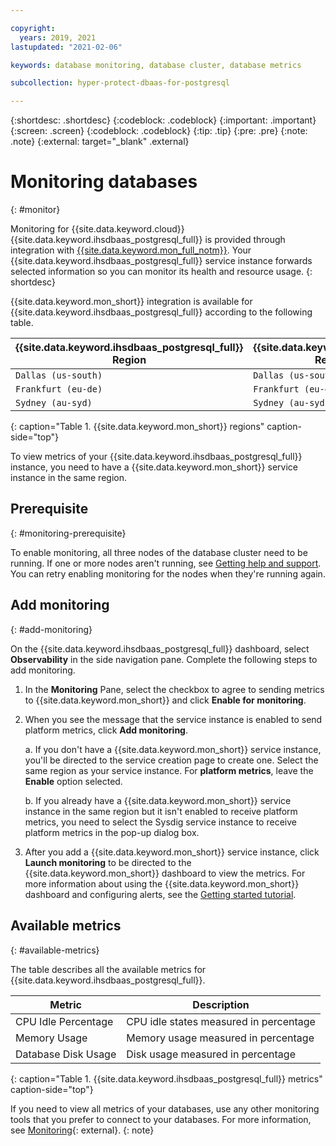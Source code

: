 ```yaml
---

copyright:
  years: 2019, 2021
lastupdated: "2021-02-06"

keywords: database monitoring, database cluster, database metrics

subcollection: hyper-protect-dbaas-for-postgresql

---
```


{:shortdesc: .shortdesc}
{:codeblock: .codeblock}
{:important: .important}
{:screen: .screen}
{:codeblock: .codeblock}
{:tip: .tip}
{:pre: .pre}
{:note: .note}
{:external: target="_blank" .external}

# Monitoring databases
{: #monitor}

Monitoring for {{site.data.keyword.cloud}} {{site.data.keyword.ihsdbaas_postgresql_full}} is provided through integration with [{{site.data.keyword.mon_full_notm}}](/docs/Monitoring-with-Sysdig?topic=Monitoring-with-Sysdig-getting-started). Your {{site.data.keyword.ihsdbaas_postgresql_full}} service instance forwards selected information so you can monitor its health and resource usage.
{: shortdesc}

{{site.data.keyword.mon_short}} integration is available for {{site.data.keyword.ihsdbaas_postgresql_full}} according to the following table.

{{site.data.keyword.ihsdbaas_postgresql_full}} Region | {{site.data.keyword.mon_short}} Region
----------|-----------
`Dallas (us-south)` | `Dallas (us-south)`
`Frankfurt (eu-de)` | `Frankfurt (eu-de)`
`Sydney (au-syd)` | `Sydney (au-syd)`
{: caption="Table 1. {{site.data.keyword.mon_short}} regions" caption-side="top"}

To view metrics of your {{site.data.keyword.ihsdbaas_postgresql_full}} instance, you need to have a {{site.data.keyword.mon_short}} service instance in the same region.

## Prerequisite
{: #monitoring-prerequisite}

To enable monitoring, all three nodes of the database cluster need to be running. If one or more nodes aren't running, see [Getting help and support](/docs/hyper-protect-dbaas-for-postgresql?topic=hyper-protect-dbaas-for-postgresql-getting-help-and-support). You can retry enabling monitoring for the nodes when they're running again.

## Add monitoring
{: #add-monitoring}

On the {{site.data.keyword.ihsdbaas_postgresql_full}} dashboard, select **Observability** in the side navigation pane. Complete the following steps to add monitoring.

1. In the **Monitoring** Pane, select the checkbox to agree to sending metrics to {{site.data.keyword.mon_short}} and click **Enable for monitoring**.

2. When you see the message that the service instance is enabled to send platform metrics, click **Add monitoring**.
  
   a. If you don't have a {{site.data.keyword.mon_short}} service instance, you'll be directed to the service creation page to create one. Select the same region as your service instance. For **platform metrics**, leave the **Enable** option selected.
   
   b. If you already have a {{site.data.keyword.mon_short}} service instance in the same region but it isn't enabled to receive platform metrics, you need to select the Sysdig service instance to receive platform metrics in the pop-up dialog box.

3. After you add a {{site.data.keyword.mon_short}} service instance, click **Launch monitoring** to be directed to the {{site.data.keyword.mon_short}} dashboard to view the metrics. For more information about using the {{site.data.keyword.mon_short}} dashboard and configuring alerts, see the [Getting started tutorial](/docs/Monitoring-with-Sysdig?topic=Monitoring-with-Sysdig-getting-started-monitor#getting-started-monitor_step5).

## Available metrics
{: #available-metrics}

The table describes all the available metrics for {{site.data.keyword.ihsdbaas_postgresql_full}}.

| Metric | Description|
|----------|-----------|
| CPU Idle Percentage | CPU idle states measured in percentage |
| Memory Usage | Memory usage measured in percentage |
| Database Disk Usage | Disk usage measured in percentage |
{: caption="Table 1. {{site.data.keyword.ihsdbaas_postgresql_full}} metrics" caption-side="top"}

If you need to view all metrics of your databases, use any other monitoring tools that you prefer to connect to your databases. For more information, see [Monitoring](https://wiki.postgresql.org/wiki/Monitoring){: external}.
{: note}
